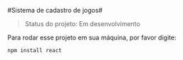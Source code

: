 #Sistema de cadastro de jogos#

> Status do projeto: Em desenvolvimento

Para rodar esse projeto em sua máquina, por favor digite: 

```
npm install react
```
